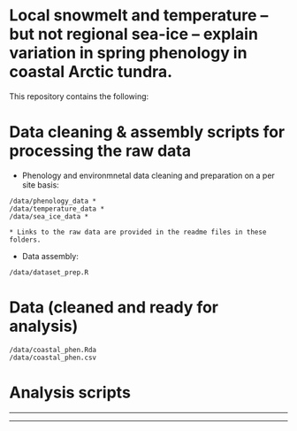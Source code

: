 # Local snowmelt and temperature – but not regional sea-ice – explain variation in spring phenology in coastal Arctic tundra. 

This repository contains the following:

# Data cleaning & assembly scripts for processing the raw data 

- Phenology and environmnetal data cleaning and preparation on a per site basis:
```
/data/phenology_data *
/data/temperature_data * 
/data/sea_ice_data *

* Links to the raw data are provided in the readme files in these folders.
```
- Data assembly:
```
/data/dataset_prep.R
```

# Data (cleaned and ready for analysis)
```
/data/coastal_phen.Rda
/data/coastal_phen.csv
```

# Analysis scripts
---

---
